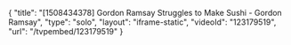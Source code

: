 {
    "title": "[1508434378] Gordon Ramsay Struggles to Make Sushi - Gordon Ramsay",
    "type": "solo",
    "layout": "iframe-static",
    "videoId": "123179519",
    "url": "\/tvpembed\/123179519"
}